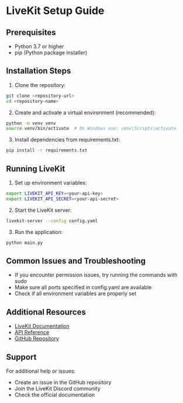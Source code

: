 
# LiveKit Setup Guide

## Prerequisites
- Python 3.7 or higher
- pip (Python package installer)

## Installation Steps

1. Clone the repository:
```bash
git clone <repository-url>
cd <repository-name>
```

2. Create and activate a virtual environment (recommended):
```bash
python -m venv venv
source venv/bin/activate  # On Windows use: venv\Scripts\activate
```

3. Install dependencies from requirements.txt:
```bash
pip install -r requirements.txt
```

## Running LiveKit

1. Set up environment variables:
```bash
export LIVEKIT_API_KEY=<your-api-key>
export LIVEKIT_API_SECRET=<your-api-secret>
```

2. Start the LiveKit server:
```bash
livekit-server --config config.yaml
```

3. Run the application:
```bash
python main.py
```

## Common Issues and Troubleshooting

- If you encounter permission issues, try running the commands with sudo
- Make sure all ports specified in config.yaml are available
- Check if all environment variables are properly set

## Additional Resources

- [LiveKit Documentation](https://docs.livekit.io)
- [API Reference](https://docs.livekit.io/api-reference)
- [GitHub Repository](https://github.com/livekit/livekit)

## Support

For additional help or issues:
- Create an issue in the GitHub repository
- Join the LiveKit Discord community
- Check the official documentation
